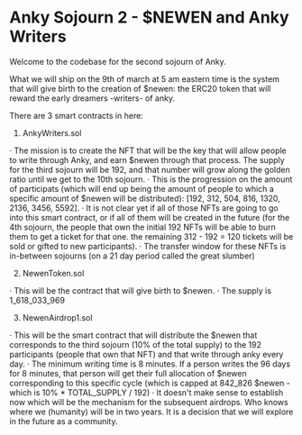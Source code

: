 # Anky Sojourn 2 - $NEWEN and Anky Writers

Welcome to the codebase for the second sojourn of Anky.

What we will ship on the 9th of march at 5 am eastern time is the system that will give birth to the creation of $newen: the ERC20 token that will reward the early dreamers -writers- of anky.

There are 3 smart contracts in here:

1. AnkyWriters.sol

· The mission is to create the NFT that will be the key that will allow people to write through Anky, and earn $newen through that process. The supply for the third sojourn will be 192, and that number will grow along the golden ratio until we get to the 10th sojourn.
· This is the progression on the amount of participats (which will end up being the amount of people to which a specific amount of $newen will be distributed): [192, 312, 504, 816, 1320, 2136, 3456, 5592].
· It is not clear yet if all of those NFTs are going to go into this smart contract, or if all of them will be created in the future (for the 4th sojourn, the people that own the initial 192 NFTs will be able to burn them to get a ticket for that one. the remaining 312 - 192 = 120 tickets will be sold or gifted to new participants).
· The transfer window for these NFTs is in-between sojourns (on a 21 day period called the great slumber)

2. NewenToken.sol

· This will be the contract that will give birth to $newen.
· The supply is 1_618_033_969

3. NewenAirdrop1.sol

· This will be the smart contract that will distribute the $newen that corresponds to the third sojourn (10% of the total supply) to the 192 participants (people that own that NFT) and that write through anky every day.
· The minimum writing time is 8 minutes. If a person writes the 96 days for 8 minutes, that person will get their full allocation of $newen corresponding to this specific cycle (which is capped at 842_826 $newen - which is 10% \* TOTAL_SUPPLY / 192)
· It doesn't make sense to establish now which will be the mechanism for the subsequent airdrops. Who knows where we (humanity) will be in two years. It is a decision that we will explore in the future as a community.

